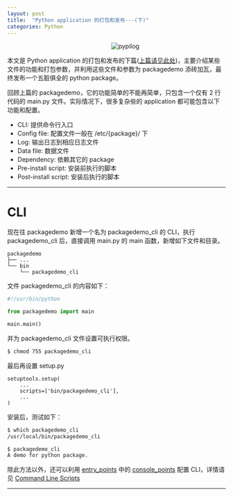 ```yaml
---
layout: post
title:  "Python application 的打包和发布---(下)"
categories: Python
---
```


&nbsp;&nbsp;&nbsp;&nbsp;&nbsp;&nbsp;&nbsp;&nbsp;&nbsp;&nbsp;&nbsp;&nbsp;&nbsp;&nbsp;&nbsp;&nbsp;&nbsp;&nbsp;&nbsp;&nbsp;&nbsp;&nbsp;&nbsp;&nbsp;&nbsp;&nbsp;&nbsp;&nbsp;&nbsp;&nbsp;&nbsp;&nbsp;&nbsp;&nbsp;&nbsp;&nbsp;&nbsp;&nbsp;&nbsp;&nbsp;&nbsp;&nbsp;&nbsp;&nbsp;&nbsp;&nbsp;&nbsp;&nbsp;&nbsp;&nbsp;&nbsp;&nbsp;&nbsp;&nbsp;&nbsp;&nbsp;&nbsp;&nbsp;&nbsp;&nbsp;&nbsp;![pypilog](http://7xp2eu.com1.z0.glb.clouddn.com/pipylog.png)


本文是 Python application 的打包和发布的下篇([上篇请见此处](http://wsfdl.com/python/2015/09/06/Python%E5%BA%94%E7%94%A8%E7%9A%84%E6%89%93%E5%8C%85%E5%92%8C%E5%8F%91%E5%B8%83.html))，主要介绍某些文件的功能和打包参数，并利用这些文件和参数为 packagedemo 添砖加瓦，最终发布一个五脏俱全的 python package。

回顾上篇的 packagedemo，它的功能简单的不能再简单，只包含一个仅有 2 行代码的 main.py 文件。实际情况下，很多复杂些的 application 都可能包含以下功能和配置。

- CLI: 提供命令行入口
- Config file: 配置文件一般在 /etc/{package}/ 下
- Log: 输出日志到相应日志文件
- Data file: 数据文件
- Dependency: 依赖其它的 package
- Pre-install script: 安装前执行的脚本
- Post-install script: 安装后执行的脚本

-------------------------

# CLI

现在往 packagedemo 新增一个名为 packagedemo_cli 的 CLI，执行 packagedemo_cli 后，直接调用  main.py 的 main 函数，新增如下文件和目录。

~~~
packagedemo
├── ...
└── bin
    └── packagedemo_cli
~~~

文件 packagedemo_cli 的内容如下：

~~~ python
#!/usr/bin/python

from packagedemo import main

main.main()
~~~

并为 packagedemo_cli 文件设置可执行权限。

~~~ bash
$ chmod 755 packagedemo_cli
~~~

最后再设置 setup.py

~~~
setuptools.setup(
    ...
    scripts=['bin/packagedemo_cli'],
    ...
)
~~~

安装后，测试如下：

~~~ bash
$ which packagedemo_cli
/usr/local/bin/packagedemo_cli

$ packagedemo_cli
A demo for python package.
~~~

除此方法以外，还可以利用 [entry_points](https://packaging.python.org/en/latest/distributing/#id51) 中的 [console_points](https://packaging.python.org/en/latest/distributing/#console-scripts) 配置 CLI，详情请见 [Command Line Scripts](http://python-packaging.readthedocs.org/en/latest/command-line-scripts.html)

-------------------------



